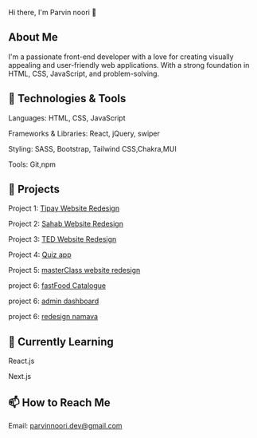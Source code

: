 Hi there, I'm Parvin noori 👋 


## About Me
I'm a passionate front-end developer with a love for creating visually appealing and user-friendly web applications. With a strong foundation in HTML, CSS, JavaScript, and problem-solving.

## 🔧 Technologies & Tools

Languages: HTML, CSS, JavaScript 

Frameworks & Libraries: React, jQuery, swiper

Styling: SASS, Bootstrap, Tailwind CSS,Chakra,MUI

Tools: Git,npm
    

## 📁 Projects
Project 1: [Tipay Website Redesign](https://github.com/parvin-noori/tipay)

Project 2: [Sahab Website Redesign](https://github.com/parvin-noori/sahab)

Project 3: [TED Website Redesign](https://github.com/parvin-noori/ted)

Project 4: [Quiz app](https://github.com/parvin-noori/quizApp)

Project 5: [masterClass website redesign](https://github.com/parvin-noori/masterClass)

project 6: [fastFood Catalogue](https://github.com/parvin-noori/fast-food-catalogue)

project 6: [admin dashboard](https://github.com/parvin-noori/admin-dashboard)

project 6: [redesign namava](https://github.com/parvin-noori/namava)



## 🌱 Currently Learning

React.js

Next.js
    

## 📫 How to Reach Me

Email: parvinnoori.dev@gmail.com


<!--
**parvin-noori/parvin-noori** is a ✨ _special_ ✨ repository because its `README.md` (this file) appears on your GitHub profile.

Here are some ideas to get you started:

- 🔭 I’m currently working on ...
- 🌱 I’m currently learning ...
- 👯 I’m looking to collaborate on ...
- 🤔 I’m looking for help with ...
- 💬 Ask me about ...
- 📫 How to reach me: ...
- 😄 Pronouns: ...
- ⚡ Fun fact: ...
-->
